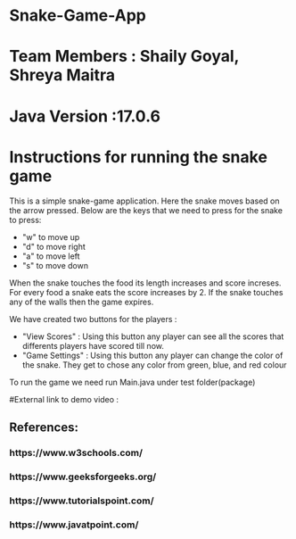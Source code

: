 # Snake-Game-App
# Team Members : Shaily Goyal, Shreya Maitra
# Java Version :17.0.6 #

# Instructions for running the snake game #
This is a simple snake-game application. Here the snake moves based on the arrow pressed. Below are the keys that we need to press for the snake to press:
- "w" to move up
- "d" to move right
- "a" to move left
- "s" to move down

When the snake touches the food its length increases and score increses. For every food a snake eats the score increases by 2. If the snake touches any of the walls then the game expires. 

We have created two buttons for the players :
- "View Scores" : Using this button any player can see all the scores that differents players have scored till now.
- "Game Settings" : Using this button any player can change the color of the snake. They get to chose any color from green, blue, and red colour

To run the game we need run Main.java under test folder(package)

#External link to demo video :

<h2>References:</h2>
<h3>https://www.w3schools.com/</h3>
<h3>https://www.geeksforgeeks.org/</h3>
<h3>https://www.tutorialspoint.com/</h3>
<h3>https://www.javatpoint.com/ </h3>
